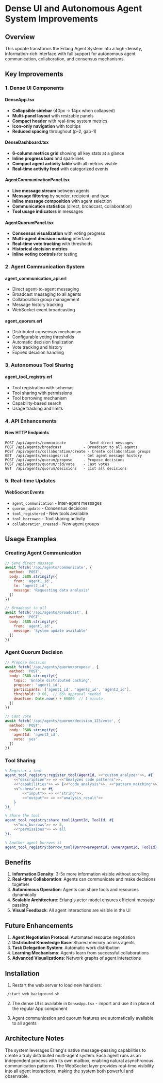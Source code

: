 # Dense UI and Autonomous Agent System Improvements

## Overview
This update transforms the Erlang Agent System into a high-density, information-rich interface with full support for autonomous agent communication, collaboration, and consensus mechanisms.

## Key Improvements

### 1. **Dense UI Components**

#### DenseApp.tsx
- **Collapsible sidebar** (40px → 14px when collapsed)
- **Multi-panel layout** with resizable panels
- **Compact header** with real-time system metrics
- **Icon-only navigation** with tooltips
- **Reduced spacing** throughout (p-2, gap-1)

#### DenseDashboard.tsx
- **6-column metrics grid** showing all key stats at a glance
- **Inline progress bars** and sparklines
- **Compact agent activity table** with all metrics visible
- **Real-time activity feed** with categorized events

#### AgentCommunicationPanel.tsx
- **Live message stream** between agents
- **Message filtering** by sender, recipient, and type
- **Inline message composition** with agent selection
- **Communication statistics** (direct, broadcast, collaboration)
- **Tool usage indicators** in messages

#### AgentQuorumPanel.tsx
- **Consensus visualization** with voting progress
- **Multi-agent decision making** interface
- **Real-time vote tracking** with thresholds
- **Historical decision metrics**
- **Inline voting controls** for testing

### 2. **Agent Communication System**

#### agent_communication_api.erl
- Direct agent-to-agent messaging
- Broadcast messaging to all agents
- Collaboration group management
- Message history tracking
- WebSocket event broadcasting

#### agent_quorum.erl
- Distributed consensus mechanism
- Configurable voting thresholds
- Automatic decision finalization
- Vote tracking and history
- Expired decision handling

### 3. **Autonomous Tool Sharing**

#### agent_tool_registry.erl
- Tool registration with schemas
- Tool sharing with permissions
- Tool borrowing mechanism
- Capability-based search
- Usage tracking and limits

### 4. **API Enhancements**

#### New HTTP Endpoints
```
POST /api/agents/communicate         - Send direct messages
POST /api/agents/broadcast          - Broadcast to all agents
POST /api/agents/collaboration/create - Create collaboration groups
GET  /api/agents/messages/:id       - Get agent message history
POST /api/agents/quorum/propose     - Propose decisions
POST /api/agents/quorum/:id/vote    - Cast votes
GET  /api/agents/quorum/decisions   - List all decisions
```

### 5. **Real-time Updates**

#### WebSocket Events
- `agent_communication` - Inter-agent messages
- `quorum_update` - Consensus decisions
- `tool_registered` - New tools available
- `tool_borrowed` - Tool sharing activity
- `collaboration_created` - New agent groups

## Usage Examples

### Creating Agent Communication
```javascript
// Send direct message
await fetch('/api/agents/communicate', {
  method: 'POST',
  body: JSON.stringify({
    from: 'agent1_id',
    to: 'agent2_id',
    message: 'Requesting data analysis'
  })
})

// Broadcast to all
await fetch('/api/agents/broadcast', {
  method: 'POST',
  body: JSON.stringify({
    from: 'agent1_id',
    message: 'System update available'
  })
})
```

### Agent Quorum Decision
```javascript
// Propose decision
await fetch('/api/agents/quorum/propose', {
  method: 'POST',
  body: JSON.stringify({
    topic: 'Enable distributed caching',
    proposer: 'agent1_id',
    participants: ['agent1_id', 'agent2_id', 'agent3_id'],
    threshold: 0.66,  // 66% approval needed
    deadline: Date.now() + 60000  // 1 minute
  })
})

// Cast vote
await fetch('/api/agents/quorum/decision_123/vote', {
  method: 'POST',
  body: JSON.stringify({
    agentId: 'agent2_id',
    vote: 'yes'
  })
})
```

### Tool Sharing
```erlang
% Register a tool
agent_tool_registry:register_tool(AgentId, <<"custom_analyzer">>, #{
    <<"description">> => <<"Analyzes code patterns">>,
    <<"capabilities">> => [<<"code_analysis">>, <<"pattern_matching">>],
    <<"schema">> => #{
        <<"input">> => <<"string">>,
        <<"output">> => <<"analysis_result">>
    }
}).

% Share the tool
agent_tool_registry:share_tool(AgentId, ToolId, #{
    <<"max_borrows">> => 5,
    <<"permissions">> => all
}).

% Another agent borrows it
agent_tool_registry:borrow_tool(BorrowerAgentId, OwnerAgentId, ToolId).
```

## Benefits

1. **Information Density**: 3-5x more information visible without scrolling
2. **Real-time Collaboration**: Agents can communicate and make decisions together
3. **Autonomous Operation**: Agents can share tools and resources dynamically
4. **Scalable Architecture**: Erlang's actor model ensures efficient message passing
5. **Visual Feedback**: All agent interactions are visible in the UI

## Future Enhancements

1. **Agent Negotiation Protocol**: Automated resource negotiation
2. **Distributed Knowledge Base**: Shared memory across agents
3. **Task Delegation System**: Automatic work distribution
4. **Learning Mechanisms**: Agents learn from successful collaborations
5. **Advanced Visualizations**: Network graphs of agent interactions

## Installation

1. Restart the web server to load new handlers:
```bash
./start_web_background.sh
```

2. The dense UI is available in `DenseApp.tsx` - import and use it in place of the regular App component

3. Agent communication and quorum features are automatically available to all agents

## Architecture Notes

The system leverages Erlang's native message-passing capabilities to create a truly distributed multi-agent system. Each agent runs as an independent process with its own mailbox, enabling natural asynchronous communication patterns. The WebSocket layer provides real-time visibility into all agent interactions, making the system both powerful and observable.